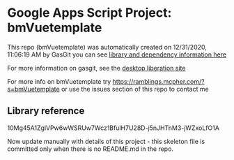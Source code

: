 # Google Apps Script Project: bmVuetemplate
This repo (bmVuetemplate) was automatically created on 12/31/2020, 11:06:19 AM by GasGit
you can see [library and dependency information here](dependencies.md)

For more information on gasgit, see the [desktop liberation site](https://ramblings.mcpher.com/drive-sdk-and-github/migrategasgit/ "desktop liberation")

For more info on bmVuetemplate try https://ramblings.mcpher.com/?s=bmVuetemplate or use the issues section of this repo to contact me
## Library reference
10Mg45A1ZglVPw6wWSRUw7Wcz1BfulH7U28D-j5nJHTnM3-jWZxoLfO1A

Now update manually with details of this project - this skeleton file is committed only when there is no README.md in the repo.